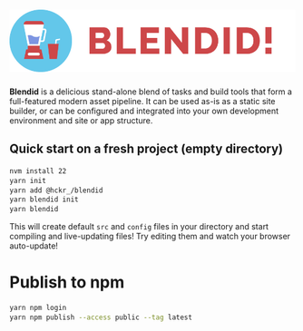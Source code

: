 # ![Blendid](https://raw.githubusercontent.com/hckr-studio/blendid/master/blendid-logo.png)

**Blendid** is a delicious stand-alone blend of tasks and build tools that form a full-featured modern asset pipeline.
It can be used as-is as a static site builder, or can be configured and integrated into your own
development environment and site or app structure.

## Quick start on a fresh project (empty directory)

```bash
nvm install 22
yarn init
yarn add @hckr_/blendid
yarn blendid init
yarn blendid
```

This will create default `src` and `config` files in your directory and start compiling and live-updating files!
Try editing them and watch your browser auto-update!

# Publish to npm

```bash
yarn npm login
yarn npm publish --access public --tag latest
```
